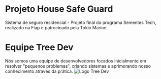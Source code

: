 # Projeto House Safe Guard
Sistema de seguro residencial - Projeto final do programa Sementes Tech, realizado na Fiap e patrocinado pela Tokio Marine.
# Equipe Tree Dev
Nós somos uma equipe de desenvolvedores focados inicialmente em resolver "pequenos problemas", criando sistemas e aprimorando nosso conhecimento através da prática.
![Logo Tree Dev](https://github.com/GuilhermeSerafim/house-sg/assets/129989701/4cc2ab0a-dc49-4343-a1a6-d8fe2b6a0d9f)
